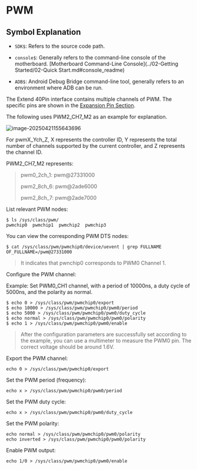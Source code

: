# PWM

## Symbol Explanation

* `SDK$`: Refers to the source code path.

* `console$`: Generally refers to the command-line console of the motherboard. [Motherboard Command-Line Console](../02-Getting Started/02-Quick Start.md#console_readme)

* `ADB$`: Android Debug Bridge command-line tool, generally refers to an environment where ADB can be run.

The Extend 40Pin interface contains multiple channels of PWM. The specific pins are shown in the [Expansion Pin Section](#ExpansionPin-K7).

The following uses PWM2_CH7_M2 as an example for explanation.

![image-20250421155643696](C:\Users\16708\AppData\Roaming\Typora\typora-user-images\image-20250421155643696.png)

For pwmX_Ych_Z, X represents the controller ID, Y represents the total number of channels supported by the current controller, and Z represents the channel ID.

PWM2_CH7_M2 represents:

> pwm0_2ch_1: pwm@27331000
>
> pwm2_8ch_6: pwm@2ade6000
>
> pwm2_8ch_7: pwm@2ade7000

List relevant PWM nodes:

```
$ ls /sys/class/pwm/
pwmchip0  pwmchip1  pwmchip2  pwmchip3
```

You can view the corresponding PWM DTS nodes:

```
$ cat /sys/class/pwm/pwmchip0/device/uevent | grep FULLNAME
OF_FULLNAME=/pwm@27331000
```

> It indicates that pwnchip0 corresponds to PWM0 Channel 1.

Configure the PWM channel:

Example: Set PWM0_CH1 channel, with a period of 10000ns, a duty cycle of 5000ns, and the polarity as normal.

```
$ echo 0 > /sys/class/pwm/pwmchip0/export
$ echo 10000 > /sys/class/pwm/pwmchip0/pwm0/period
$ echo 5000 > /sys/class/pwm/pwmchip0/pwm0/duty_cycle
$ echo normal > /sys/class/pwm/pwmchip0/pwm0/polarity
$ echo 1 > /sys/class/pwm/pwmchip0/pwm0/enable
```

> After the configuration parameters are successfully set according to the example, you can use a multimeter to measure the PWM0 pin. The correct voltage should be around 1.6V.

Export the PWM channel:

```
echo 0 > /sys/class/pwm/pwmchip0/export
```

Set the PWM period (frequency):

```
echo x > /sys/class/pwm/pwmchip0/pwm0/period
```

Set the PWM duty cycle:

```
echo x > /sys/class/pwm/pwmchip0/pwm0/duty_cycle
```

Set the PWM polarity:

```
echo normal > /sys/class/pwm/pwmchip0/pwm0/polarity
echo inverted > /sys/class/pwm/pwmchip0/pwm0/polarity
```

Enable PWM output:

```
echo 1/0 > /sys/class/pwm/pwmchip0/pwm0/enable
```
